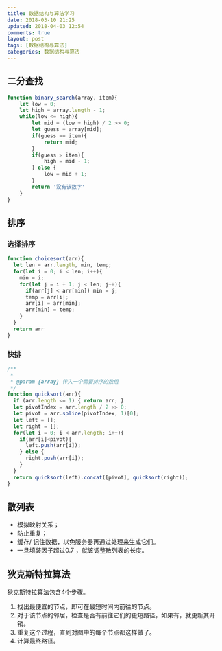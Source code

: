 ```yaml
---
title: 数据结构与算法学习
date: 2018-03-10 21:25
updated: 2018-04-03 12:54
comments: true
layout: post
tags: [数据结构与算法]
categories: 数据结构与算法
---
```


## 二分查找

```javascript
function binary_search(array, item){
    let low = 0;
    let high = array.length - 1;
    while(low <= high){
        let mid = (low + high) / 2 >> 0;
        let guess = array[mid];
        if(guess == item){
            return mid;
        }
        if(guess > item){
            high = mid - 1;
        } else {
            low = mid + 1;
        }
        return '没有该数字'
    }
}
```

<!--more-->

## 排序

### 选择排序

```javascript
function choicesort(arr){
  let len = arr.length, min, temp;
  for(let i = 0; i < len; i++){
    min = i;
    for(let j = i + 1; j < len; j++){
      if(arr[j] < arr[min]) min = j;
      temp = arr[i];
      arr[i] = arr[min];
      arr[min] = temp;
    }
  }
  return arr
}
```



### 快排

```javascript
/**
 * 
 * @param {array} 传入一个需要排序的数组 
 */
function quicksort(arr){
  if (arr.length <= 1) { return arr; }
  let pivotIndex = arr.length / 2 >> 0;
  let pivot = arr.splice(pivotIndex, 1)[0];
  let left = [];
  let right = [];
  for(let i = 0; i < arr.length; i++){
    if(arr[i]<pivot){
      left.push(arr[i]);
    } else {
      right.push(arr[i]);
    }
  }
  return quicksort(left).concat([pivot], quicksort(right));
}
```



## 散列表

* 模拟映射关系；
* 防止重复；
* 缓存/ 记住数据，以免服务器再通过处理来生成它们。
*  一旦填装因子超过0.7 ，就该调整散列表的长度。



## 	狄克斯特拉算法		

狄克斯特拉算法包含4个步骤。

1. 找出最便宜的节点，即可在最短时间内前往的节点。
2. 对于该节点的邻居，检查是否有前往它们的更短路径，如果有，就更新其开销。
3. 重复这个过程，直到对图中的每个节点都这样做了。
4. 计算最终路径。


​		
​	